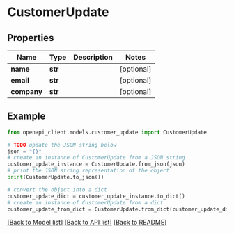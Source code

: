 # CustomerUpdate


## Properties

Name | Type | Description | Notes
------------ | ------------- | ------------- | -------------
**name** | **str** |  | [optional] 
**email** | **str** |  | [optional] 
**company** | **str** |  | [optional] 

## Example

```python
from openapi_client.models.customer_update import CustomerUpdate

# TODO update the JSON string below
json = "{}"
# create an instance of CustomerUpdate from a JSON string
customer_update_instance = CustomerUpdate.from_json(json)
# print the JSON string representation of the object
print(CustomerUpdate.to_json())

# convert the object into a dict
customer_update_dict = customer_update_instance.to_dict()
# create an instance of CustomerUpdate from a dict
customer_update_from_dict = CustomerUpdate.from_dict(customer_update_dict)
```
[[Back to Model list]](../README.md#documentation-for-models) [[Back to API list]](../README.md#documentation-for-api-endpoints) [[Back to README]](../README.md)


